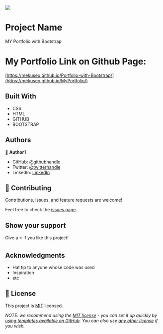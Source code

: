 ![](https://img.shields.io/badge/Microverse-blueviolet)

# Project Name

MY Portfolio with Bootstrap

# My Portfolio Link on Github Page:

[https://mekuseo.github.io/Portfolio-with-Bootstrap/](https://mekuseo.github.io/MyPortfolio/)

## Built With

- CSS
- HTML
- GITHUB
- BOOTSTRAP

## Authors

👤 **Author1**

- GitHub: [@githubhandle](https://github.com/MEKUSEO)
- Twitter: [@twitterhandle](https://twitter.com/fullstack-pison)
- LinkedIn: [LinkedIn](https://linkedin.com/in/mekuseo)



## 🤝 Contributing

Contributions, issues, and feature requests are welcome!

Feel free to check the [issues page](../../issues/).

## Show your support

Give a ⭐️ if you like this project!

## Acknowledgments

- Hat tip to anyone whose code was used
- Inspiration
- etc

## 📝 License

This project is [MIT](./LICENSE) licensed.

_NOTE: we recommend using the [MIT license](https://choosealicense.com/licenses/mit/) - you can set it up quickly by [using templates available on GitHub](https://docs.github.com/en/communities/setting-up-your-project-for-healthy-contributions/adding-a-license-to-a-repository). You can also use [any other license](https://choosealicense.com/licenses/) if you wish._

